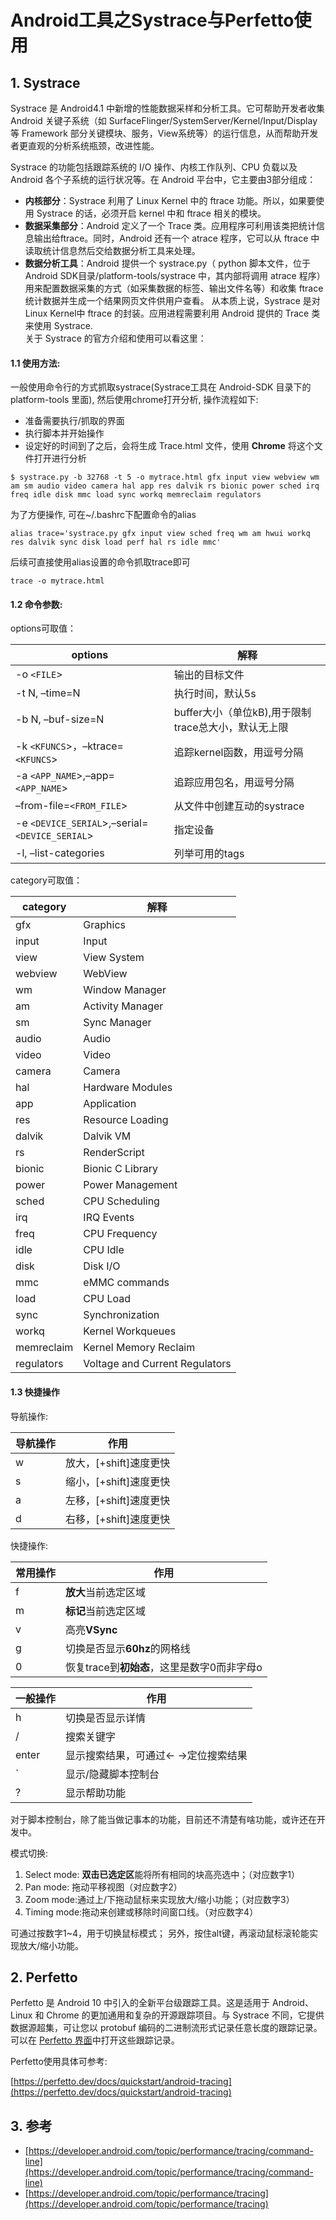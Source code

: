 # Android工具之Systrace与Perfetto使用

## 1. Systrace

Systrace 是 Android4.1 中新增的性能数据采样和分析工具。它可帮助开发者收集 Android 关键子系统（如 SurfaceFlinger/SystemServer/Kernel/Input/Display 等 Framework 部分关键模块、服务，View系统等）的运行信息，从而帮助开发者更直观的分析系统瓶颈，改进性能。

Systrace 的功能包括跟踪系统的 I/O 操作、内核工作队列、CPU 负载以及 Android 各个子系统的运行状况等。在 Android 平台中，它主要由3部分组成：

* **内核部分**：Systrace 利用了 Linux Kernel 中的 ftrace 功能。所以，如果要使用 Systrace 的话，必须开启 kernel 中和 ftrace 相关的模块。
* **数据采集部分**：Android 定义了一个 Trace 类。应用程序可利用该类把统计信息输出给ftrace。同时，Android 还有一个 atrace 程序，它可以从 ftrace 中读取统计信息然后交给数据分析工具来处理。
* **数据分析工具**：Android 提供一个 systrace.py（ python 脚本文件，位于 Android SDK目录/platform-tools/systrace 中，其内部将调用 atrace 程序）用来配置数据采集的方式（如采集数据的标签、输出文件名等）和收集 ftrace 统计数据并生成一个结果网页文件供用户查看。 从本质上说，Systrace 是对 Linux Kernel中 ftrace 的封装。应用进程需要利用 Android 提供的 Trace 类来使用 Systrace.\
  关于 Systrace 的官方介绍和使用可以看这里：

#### **1.1 使用方法:**

一般使用命令行的方式抓取systrace(Systrace工具在 Android-SDK 目录下的 platform-tools 里面), 然后使用chrome打开分析, 操作流程如下:

* 准备需要执行/抓取的界面
* 执行脚本并开始操作
* 设定好的时间到了之后，会将生成 Trace.html 文件，使用 **Chrome** 将这个文件打开进行分析

```
$ systrace.py -b 32768 -t 5 -o mytrace.html gfx input view webview wm am sm audio video camera hal app res dalvik rs bionic power sched irq freq idle disk mmc load sync workq memreclaim regulators
```

为了方便操作, 可在\~/.bashrc下配置命令的alias

```
alias trace='systrace.py gfx input view sched freq wm am hwui workq res dalvik sync disk load perf hal rs idle mmc'
```

后续可直接使用alias设置的命令抓取trace即可

```
trace -o mytrace.html
```

#### **1.2 命令参数:**

options可取值：

| options                                        | 解释                                |
| ---------------------------------------------- | --------------------------------- |
| -o `<FILE`>                                    | 输出的目标文件                           |
| -t N, –time=N                                  | 执行时间，默认5s                         |
| -b N, –buf-size=N                              | buffer大小（单位kB),用于限制trace总大小，默认无上限 |
| -k `<KFUNCS`>，–ktrace=`<KFUNCS`>               | 追踪kernel函数，用逗号分隔                  |
| -a `<APP_NAME`>,–app=`<APP_NAME`>              | 追踪应用包名，用逗号分隔                      |
| –from-file=`<FROM_FILE`>                       | 从文件中创建互动的systrace                 |
| -e `<DEVICE_SERIAL`>,–serial=`<DEVICE_SERIAL`> | 指定设备                              |
| -l, –list-categories                           | 列举可用的tags                         |

category可取值：

| category   | 解释                             |
| ---------- | ------------------------------ |
| gfx        | Graphics                       |
| input      | Input                          |
| view       | View System                    |
| webview    | WebView                        |
| wm         | Window Manager                 |
| am         | Activity Manager               |
| sm         | Sync Manager                   |
| audio      | Audio                          |
| video      | Video                          |
| camera     | Camera                         |
| hal        | Hardware Modules               |
| app        | Application                    |
| res        | Resource Loading               |
| dalvik     | Dalvik VM                      |
| rs         | RenderScript                   |
| bionic     | Bionic C Library               |
| power      | Power Management               |
| sched      | CPU Scheduling                 |
| irq        | IRQ Events                     |
| freq       | CPU Frequency                  |
| idle       | CPU Idle                       |
| disk       | Disk I/O                       |
| mmc        | eMMC commands                  |
| load       | CPU Load                       |
| sync       | Synchronization                |
| workq      | Kernel Workqueues              |
| memreclaim | Kernel Memory Reclaim          |
| regulators | Voltage and Current Regulators |

#### 1.3 快捷操作

导航操作:

| 导航操作 | 作用               |
| ---- | ---------------- |
| w    | 放大，\[+shift]速度更快 |
| s    | 缩小，\[+shift]速度更快 |
| a    | 左移，\[+shift]速度更快 |
| d    | 右移，\[+shift]速度更快 |

快捷操作:

| 常用操作 | 作用                          |
| ---- | --------------------------- |
| f    | **放大**当前选定区域                |
| m    | **标记**当前选定区域                |
| v    | 高亮**VSync**                 |
| g    | 切换是否显示**60hz**的网格线          |
| 0    | 恢复trace到**初始态**，这里是数字0而非字母o |

| 一般操作  | 作用                  |
| ----- | ------------------- |
| h     | 切换是否显示详情            |
| /     | 搜索关键字               |
| enter | 显示搜索结果，可通过← →定位搜索结果 |
| \`    | 显示/隐藏脚本控制台          |
| ?     | 显示帮助功能              |

对于脚本控制台，除了能当做记事本的功能，目前还不清楚有啥功能，或许还在开发中。

模式切换:

1. Select mode: **双击已选定区**能将所有相同的块高亮选中；（对应数字1）
2. Pan mode: 拖动平移视图（对应数字2）
3. Zoom mode:通过上/下拖动鼠标来实现放大/缩小功能；（对应数字3）
4. Timing mode:拖动来创建或移除时间窗口线。（对应数字4）

可通过按数字1\~4，用于切换鼠标模式； 另外，按住alt键，再滚动鼠标滚轮能实现放大/缩小功能。

## 2. Perfetto

Perfetto 是 Android 10 中引入的全新平台级跟踪工具。这是适用于 Android、Linux 和 Chrome 的更加通用和复杂的开源跟踪项目。与 Systrace 不同，它提供数据源超集，可让您以 protobuf 编码的二进制流形式记录任意长度的跟踪记录。可以在 [Perfetto 界面](https://ui.perfetto.dev/#!/)中打开这些跟踪记录。

Perfetto使用具体可参考:

[https://perfetto.dev/docs/quickstart/android-tracing](https://perfetto.dev/docs/quickstart/android-tracing)

## 3. 参考

* [https://developer.android.com/topic/performance/tracing/command-line](https://developer.android.com/topic/performance/tracing/command-line)
* [https://developer.android.com/topic/performance/tracing](https://developer.android.com/topic/performance/tracing)
